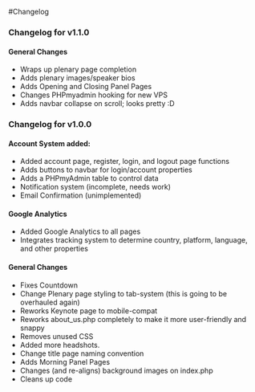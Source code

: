 #Changelog
### Changelog for v1.1.0

#### General Changes
* Wraps up plenary page completion
* Adds plenary images/speaker bios
* Adds Opening and Closing Panel Pages
* Changes PHPmyadmin hooking for new VPS
* Adds navbar collapse on scroll; looks pretty :D

### Changelog for v1.0.0

#### Account System added:
* Added account page, register, login, and logout page functions
* Adds buttons to navbar for login/account properties
* Adds a PHPmyAdmin table to control data
* Notification system (incomplete, needs work)
* Email Confirmation (unimplemented)

#### Google Analytics
* Added Google Analytics to all pages
* Integrates tracking system to determine country, platform, language, and other properties

#### General Changes
* Fixes Countdown
* Change Plenary page styling to tab-system (this is going to be overhauled again)
* Reworks Keynote page to mobile-compat
* Reworks about_us.php completely to make it more user-friendly and snappy
* Removes unused CSS
* Added more headshots.
* Change title page naming convention
* Adds Morning Panel Pages
* Changes (and re-aligns) background images on index.php
* Cleans up code
